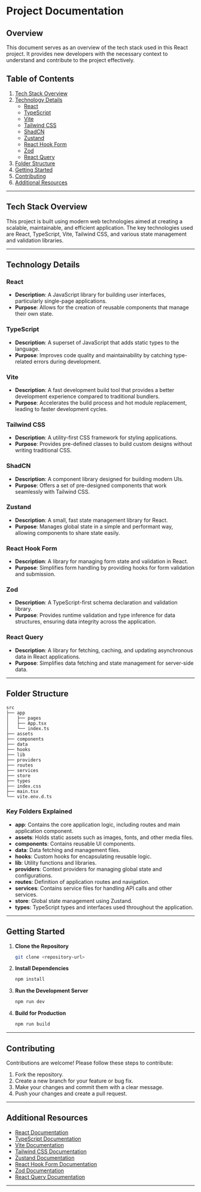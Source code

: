# Project Documentation

## Overview

This document serves as an overview of the tech stack used in this React project. It provides new developers with the necessary context to understand and contribute to the project effectively.

## Table of Contents

1. [Tech Stack Overview](#tech-stack-overview)
2. [Technology Details](#technology-details)
   - [React](#react)
   - [TypeScript](#typescript)
   - [Vite](#vite)
   - [Tailwind CSS](#tailwind-css)
   - [ShadCN](#shadcn)
   - [Zustand](#zustand)
   - [React Hook Form](#react-hook-form)
   - [Zod](#zod)
   - [React Query](#react-query)
3. [Folder Structure](#folder-structure)
4. [Getting Started](#getting-started)
5. [Contributing](#contributing)
6. [Additional Resources](#additional-resources)

---

## Tech Stack Overview

This project is built using modern web technologies aimed at creating a scalable, maintainable, and efficient application. The key technologies used are React, TypeScript, Vite, Tailwind CSS, and various state management and validation libraries.

---

## Technology Details

### React

- **Description**: A JavaScript library for building user interfaces, particularly single-page applications.
- **Purpose**: Allows for the creation of reusable components that manage their own state.

### TypeScript

- **Description**: A superset of JavaScript that adds static types to the language.
- **Purpose**: Improves code quality and maintainability by catching type-related errors during development.

### Vite

- **Description**: A fast development build tool that provides a better development experience compared to traditional bundlers.
- **Purpose**: Accelerates the build process and hot module replacement, leading to faster development cycles.

### Tailwind CSS

- **Description**: A utility-first CSS framework for styling applications.
- **Purpose**: Provides pre-defined classes to build custom designs without writing traditional CSS.

### ShadCN

- **Description**: A component library designed for building modern UIs.
- **Purpose**: Offers a set of pre-designed components that work seamlessly with Tailwind CSS.

### Zustand

- **Description**: A small, fast state management library for React.
- **Purpose**: Manages global state in a simple and performant way, allowing components to share state easily.

### React Hook Form

- **Description**: A library for managing form state and validation in React.
- **Purpose**: Simplifies form handling by providing hooks for form validation and submission.

### Zod

- **Description**: A TypeScript-first schema declaration and validation library.
- **Purpose**: Provides runtime validation and type inference for data structures, ensuring data integrity across the application.

### React Query

- **Description**: A library for fetching, caching, and updating asynchronous data in React applications.
- **Purpose**: Simplifies data fetching and state management for server-side data.

---

## Folder Structure

```
src
├── app
│   ├── pages
│   ├── App.tsx
│   └── index.ts
├── assets
├── components
├── data
├── hooks
├── lib
├── providers
├── routes
├── services
├── store
├── types
├── index.css
├── main.tsx
└── vite.env.d.ts
```

### Key Folders Explained

- **app**: Contains the core application logic, including routes and main application component.
- **assets**: Holds static assets such as images, fonts, and other media files.
- **components**: Contains reusable UI components.
- **data**: Data fetching and management files.
- **hooks**: Custom hooks for encapsulating reusable logic.
- **lib**: Utility functions and libraries.
- **providers**: Context providers for managing global state and configurations.
- **routes**: Definition of application routes and navigation.
- **services**: Contains service files for handling API calls and other services.
- **store**: Global state management using Zustand.
- **types**: TypeScript types and interfaces used throughout the application.

---

## Getting Started

1. **Clone the Repository**

   ```bash
   git clone <repository-url>
   ```

2. **Install Dependencies**

   ```bash
   npm install
   ```

3. **Run the Development Server**

   ```bash
   npm run dev
   ```

4. **Build for Production**
   ```bash
   npm run build
   ```

---

## Contributing

Contributions are welcome! Please follow these steps to contribute:

1. Fork the repository.
2. Create a new branch for your feature or bug fix.
3. Make your changes and commit them with a clear message.
4. Push your changes and create a pull request.

---

## Additional Resources

- [React Documentation](https://reactjs.org/docs/getting-started.html)
- [TypeScript Documentation](https://www.typescriptlang.org/docs/)
- [Vite Documentation](https://vitejs.dev/guide/)
- [Tailwind CSS Documentation](https://tailwindcss.com/docs)
- [Zustand Documentation](https://github.com/pmndrs/zustand)
- [React Hook Form Documentation](https://react-hook-form.com/get-started)
- [Zod Documentation](https://zod.dev/)
- [React Query Documentation](https://react-query.tanstack.com/overview)

---
